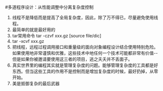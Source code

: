 #多道程序设计：从性能调整中分离复杂度控制
1. 线程不是降低而是提高了全局复杂度，因此，除了万不得已，尽量避免使用线程。
2. 最简单的就是最好用的
3. tar常用命令 tar -czvf xxx.gz [source file/dic]
4. tar -xcvf xxx.gz
5. 把线程，远程过程调用接口和重量级的面向对象编程设计结合使用特别危险。如果使用地非常谨慎和优雅，这些技术中地任何一个技术可能都非常有价值--但是如果你被邀请要使用这三者的项目，逃之夭夭并不丢面子。
6. 真实世界里的编程其实就是管理复杂度的问题。能够管理复杂度的工具都是好东西。但当这些工具的作用不是控制而是增加复杂度的时候，最好扔掉，从零开始。
7. 美是抵御复杂的最后武器
